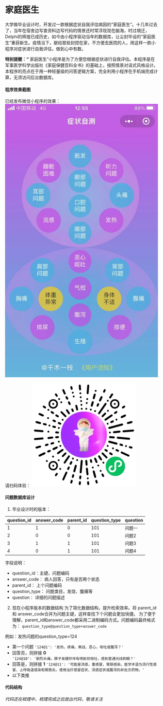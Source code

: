 # 家庭医生
大学做毕业设计时，开发过一款根据症状自我评估病因的“家庭医生”。十几年过去了，当年在宿舍边写查资料边写代码的情景还时常浮现现在脑海，时过境迁，Delphi的辉煌已成历史，如今由小程序驱动当年的数据库，让尘封毕设的“家庭医生”重获新生。疫情当下，献给那些封控在家，不方便去医院的人，用这样一款小程序对症状进行自我评估，做到心中有数。

 **特别提醒：“** 家庭医生”小程序是为了方便您根据症状进行自我评估。本程序是在军事医学科学出版社《家庭保健百科全书》的基础上，按照情景对话式风格设计。 本程序的亮点在于用一种轻量级的问答逻辑方案，完全利用小程序在手机端完成计算，无须访问后台数据库。

#### 程序效果截图
已经发布微信小程序的效果：
![输入图片说明](assets/WechatIMG197.jpeg)

请扫码体验：
![输入图片说明](assets/gh_cc7fc2538239_344.jpeg)

#### 问题数据库设计

1. 毕业设计时的版本：

| question_id | answer_code | parent_id | question_type | question |
|-------------|-------------|-----------|---------------|----------|
| 1           | 1           | 0         | 101           | 问题一      |
| 2           | 0           | 0         | 101           | 问题2      |
| 3           | 1           | 1         | 101           | 问题3      |
| 4           | 0           | 1         | 101           | 问题4      |

字段说明：

- question_id：主键，问题编码
- answer_code： 病人回答，只有是否两个状态
- parent_id： 上个问题编码
- question_type： 问题类目，发烧、腹痛等
- question：  详细的问题描述


2. 现在小程序版本的数据结构
为了简化数据结构，提升检索效率。将 parent_id 和 answer_code合并为问题主键，这样查找下个问题会更加快捷。
为了便于理解，parent_id和answer_code都采用二进制编码方式。问题编码最终格式为： `question_type@question_type+answer_code`

例如：发热问题的question_type=124
- 第一个问题
`'124@1': '发热，疼痛，寒战，恶心，呕吐或腹泻？'`
- 回答否，则拼接 **0**  
`'124@10': '剧烈头痛，脖子发硬并伴有喷射状呕吐，感到普通光线刺眼？'`
- 回答是，则拼接 **1** 
`'124@11': '可能是流感，重感冒，胃肠感染。医学术语为流行性感冒、上呼吸道感染和胃肠炎。使用治疗感冒症状、流感症状或腹泻的非处方药物。'`
- 以下类推

#### 代码结构

 _代码还在梳理中，梳理完成之后放出代码，敬请关注_ 
